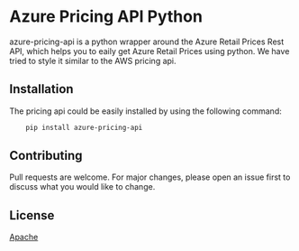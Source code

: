 # Azure Pricing API Python
azure-pricing-api is a python wrapper around the Azure Retail Prices Rest API, which helps you to eaily get Azure Retail Prices using python.
We have tried to style it similar to the AWS pricing api.

## Installation
The pricing api could be easily installed by using the following command:

```bash
    pip install azure-pricing-api
```

## Contributing

Pull requests are welcome. For major changes, please open an issue first
to discuss what you would like to change.

## License

[Apache](https://choosealicense.com/licenses/apache-2.0/)
